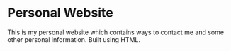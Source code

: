 # Personal Website
This is my personal website which contains ways to contact me and some other personal information. Built using HTML.
